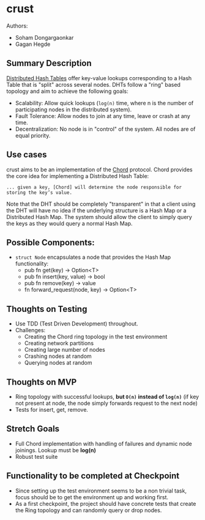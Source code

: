 # crust

Authors:

- Soham Dongargaonkar
- Gagan Hegde

## Summary Description

[Distributed Hash Tables](https://en.wikipedia.org/wiki/Distributed_hash_table) offer key-value lookups corresponding to a Hash Table that is "split" across several nodes.
DHTs follow a "ring" based topology and aim to achieve the following goals:
 - Scalability: Allow quick lookups (`log(n)` time, where n is the number of participating nodes in the distributed system).
 - Fault Tolerance: Allow nodes to join at any time, leave or crash at any time.
 - Decentralization: No node is in "control" of the system. All nodes are of equal priority.

## Use cases
crust aims to be an implementation of the [Chord](https://en.wikipedia.org/wiki/Chord_(peer-to-peer)) protocol. Chord provides the core idea for implementing a Distributed Hash Table: 
```
... given a key, [Chord] will determine the node responsible for storing the key’s value.
```
Note that the DHT should be completely "transparent" in that a client using the DHT will have no idea if the underlying structure is a Hash Map or a Distributed Hash Map. The system should allow the client to simply query the keys as they would query a normal Hash Map. 

## Possible Components:
- `struct Node` encapsulates a node that provides the Hash Map functionality:
    - pub fn get(key) -> Option\<T\>
    - pub fn insert(key, value) -> bool
    - pub fn remove(key) -> value
    - fn forward_request(node, key) -> Option\<T\>

## Thoughts on Testing
- Use TDD (Test Driven Development) throughout.
- Challenges:
    - Creating the Chord ring topology in the test environment
    - Creating network partitions
    - Creating large number of nodes
    - Crashing nodes at random
    - Querying nodes at random

## Thoughts on MVP
- Ring topology with successful lookups, **but `O(n)` instead of `log(n)`** (if key not present at node, the node simply forwards request to the next node)
- Tests for insert, get, remove. 

## Stretch Goals
- Full Chord implementation with handling of failures and dynamic node joinings. Lookup must be **log(n)**
- Robust test suite

## Functionality to be completed at Checkpoint
- Since setting up the test environment seems to be a non trivial task, focus should be to get the environment up and working first.
- As a first checkpoint, the project should have concrete tests that create the Ring topology and can randomly query or drop nodes.
